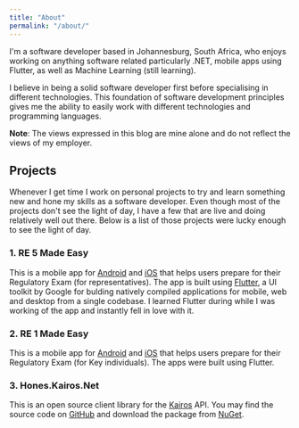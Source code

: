```yaml
---
title: "About"
permalink: "/about/"
---
```


I'm a software developer based in Johannesburg, South Africa, who enjoys working on anything software related particularly .NET, mobile apps using Flutter, as well as Machine Learning (still learning).

I believe in being a solid software developer first before specialising in different technologies. This foundation of software development principles gives me the ability to easily work with different technologies and programming languages.

**Note**: The views expressed in this blog are mine alone and do not reflect the views of my employer.

## Projects

Whenever I get time I work on personal projects to try and learn something new and hone my skills as a software developer. Even though most of the projects don't see the light of day, I have a few that are live and doing relatively well out there. Below is a list of those projects were lucky enough to see the light of day.

### 1. RE 5 Made Easy

This is a mobile app for [Android](https://play.google.com/store/apps/details?id=me.vincenyanga.re5) and [iOS](https://apps.apple.com/us/app/re-5-made-easy/id1483182746) that helps users prepare for their Regulatory Exam (for representatives). The app is built using [Flutter](https://flutter.dev/), a UI toolkit by Google for bulding natively compiled applications for mobile, web and desktop from a single codebase. I learned Flutter during while I was working of the app and instantly fell in love with it.

### 2. RE 1 Made Easy

This is a mobile app for [Android](https://play.google.com/store/apps/details?id=me.vincentnyanga.re1) and [iOS](https://apps.apple.com/app/re-1-made-easy/id1494667167) that helps users prepare for their Regulatory Exam (for Key individuals). The apps were built using Flutter.

### 3. Hones.Kairos.Net

This is an open source client library for the [Kairos](https://www.kairos.com/) API. You may find the source code on [GitHub](https://github.com/vince-nyanga/Kairos.Net) and download the package from [NuGet](https://www.nuget.org/packages/Hones.Kairos.Net).
